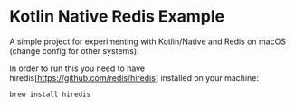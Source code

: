 # Kotlin Native Redis Example

A simple project for experimenting with Kotlin/Native and Redis on macOS (change config for other systems).

In order to run this you need to have hiredis[https://github.com/redis/hiredis] installed on your machine:
```bash
brew install hiredis
```
